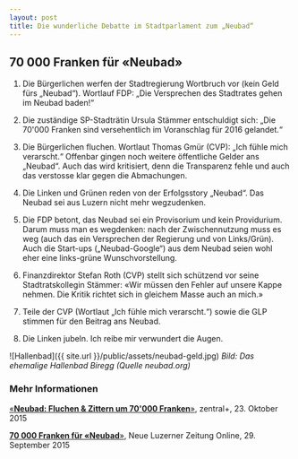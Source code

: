 ```yaml
---
layout: post
title: Die wunderliche Debatte im Stadtparlament zum „Neubad“
---
```


## 70 000 Franken für «Neubad»

1. Die Bürgerlichen werfen der Stadtregierung Wortbruch vor (kein Geld fürs „Neubad“). Wortlauf FDP: „Die Versprechen des Stadtrates gehen im Neubad baden!“

2. Die zuständige SP-Stadträtin Ursula Stämmer entschuldigt sich: „Die 70'000 Franken sind versehentlich im Voranschlag für 2016 gelandet.“

3. Die Bürgerlichen fluchen. Wortlaut Thomas Gmür (CVP): „Ich fühle mich verarscht.“ Offenbar gingen noch weitere öffentliche Gelder ans „Neubad“. Auch das wird kritisiert, denn die Transparenz fehle und auch das verstosse klar gegen die Abmachungen.

4. Die Linken und Grünen reden von der Erfolgsstory „Neubad“. Das Neubad sei aus Luzern nicht mehr wegzudenken.

5. Die FDP betont, das Neubad sei ein Provisorium und kein Providurium. Darum muss man es wegdenken: nach der Zwischennutzung muss es weg (auch das ein Versprechen der Regierung und von Links/Grün). Auch die Start-ups („Neubad-Google“) aus dem Neubad seien wohl eher eine links-grüne Wunschvorstellung.

6. Finanzdirektor Stefan Roth (CVP) stellt sich schützend vor seine Stadtratskollegin Stämmer: «Wir müssen den Fehler auf unsere Kappe nehmen. Die Kritik richtet sich in gleichem Masse auch an mich.»

7. Teile der CVP (Wortlaut „Ich fühle mich verarscht.“) sowie die GLP stimmen für den Beitrag ans Neubad.

8. Die Linken jubeln. Ich reibe mir verwundert die Augen.

![Hallenbad]({{ site.url }}/public/assets/neubad-geld.jpg)
*Bild: Das ehemalige Hallenbad Biregg (Quelle neubad.org)*

### Mehr Informationen
[«**Neubad: Fluchen & Zittern um 70'000 Franken**»](http://www.zentralplus.ch/de/news/politik/4444592/Neubad-Fluchen--Zittern-um-70'000-Franken.htm), zentral+, 23. Oktober 2015

[**70 000 Franken für «Neubad**»](http://www.luzernerzeitung.ch/nachrichten/zentralschweiz/lu/abo/70-000-Franken-fuer-Neubad;art9647,602518), Neue Luzerner Zeitung Online, 29. September 2015